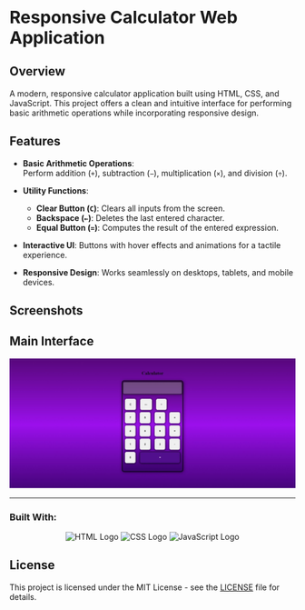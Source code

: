 <h1 style="font-size: 30px;">Responsive Calculator Web Application</h1>

## Overview
A modern, responsive calculator application built using HTML, CSS, and JavaScript. This project offers a clean and intuitive interface for performing basic arithmetic operations while incorporating responsive design.

## Features
- **Basic Arithmetic Operations**:  
  Perform addition (`+`), subtraction (`−`), multiplication (`×`), and division (`÷`).

- **Utility Functions**:  
  - **Clear Button (`C`)**: Clears all inputs from the screen.  
  - **Backspace (`←`)**: Deletes the last entered character.  
  - **Equal Button (`=`)**: Computes the result of the entered expression.

- **Interactive UI**: Buttons with hover effects and animations for a tactile experience.

- **Responsive Design**: Works seamlessly on desktops, tablets, and mobile devices.

## Screenshots

## **Main Interface**
![Main Interface](Calculator.jpeg)

---
### Built With:
<p align="center"> <img src="https://img.icons8.com/color/96/html-5--v1.png" alt="HTML Logo" width="60" height="60"/> <img src="https://img.icons8.com/color/96/css3.png" alt="CSS Logo" width="60" height="60"/> <img src="https://img.icons8.com/color/96/javascript--v1.png" alt="JavaScript Logo" width="60" height="60"/> </p>

## License

This project is licensed under the MIT License - see the [LICENSE](MIT-LICENSE) file for details.
